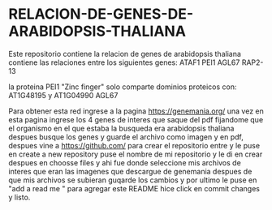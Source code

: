 # RELACION-DE-GENES-DE-ARABIDOPSIS-THALIANA
Este repositorio contiene la relacion de genes de arabidopsis thaliana
contiene las relaciones entre los siguientes genes:
ATAF1
PEI1
AGL67
RAP2-13

la proteina PEI1 "Zinc finger" solo comparte dominios proteicos con: AT1G48195 y AT1G04990
AGL67

Para obtener esta red ingrese a la pagina https://genemania.org/
una vez en esta pagina ingrese los 4 genes de interes que saque del pdf 
fijandome que el organismo en el que estaba la busqueda era arabidopsis thaliana despues busque los genes 
y guarde el archivo como imagen y en pdf, despues vine a https://github.com/ para crear el repositorio 
entre y le puse en create a new repository puse el nombre de mi repositorio y le di en crear despues 
en choosse files y ahi fue donde seleccione mis archivos de interes que eran las imagenes que descargue de genemania 
despues de que mis archivos se subieran guqarde los cambios y por ultimo le puse en "add a read me " para agregar este 
README hice click en commit changes y listo.
